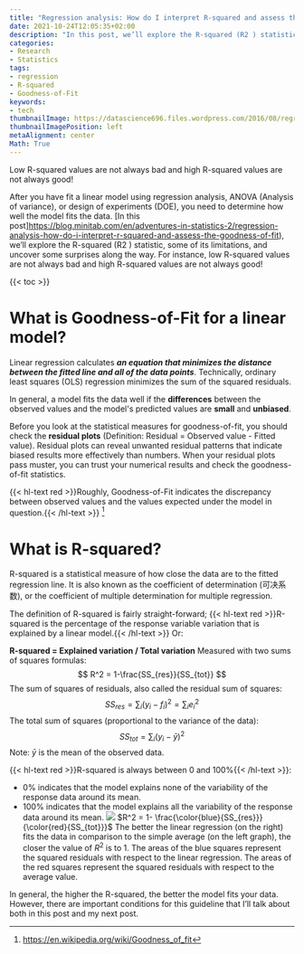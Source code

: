 ```yaml
---
title: "Regression analysis: How do I interpret R-squared and assess the Goodness-of-Fit?"
date: 2021-10-24T12:05:35+02:00
description: "In this post, we’ll explore the R-squared (R2 ) statistic, some of its limitations, and uncover some surprises along the way. For instance, low R-squared values are not always bad and high R-squared values are not always good!"
categories:
- Research
- Statistics
tags:
- regression
- R-squared
- Goodness-of-Fit
keywords:
- tech
thumbnailImage: https://datascience696.files.wordpress.com/2016/08/regressioncurv.png
thumbnailImagePosition: left
metaAlignment: center
Math: True
---
```

Low R-squared values are not always bad and high R-squared values are not always good!
<!--more-->
After you have fit a linear model using regression analysis, ANOVA (Analysis of variance), or design of experiments (DOE), you need to determine how well the model fits the data. [In this post]https://blog.minitab.com/en/adventures-in-statistics-2/regression-analysis-how-do-i-interpret-r-squared-and-assess-the-goodness-of-fit), we’ll explore the R-squared (R2 ) statistic, some of its limitations, and uncover some surprises along the way. For instance, low R-squared values are not always bad and high R-squared values are not always good!
<!--more-->
{{< toc >}}
# What is Goodness-of-Fit for a linear model?

Linear regression calculates ***an equation that minimizes the distance between the fitted line and all of the data points***. Technically, ordinary least squares (OLS) regression minimizes the sum of the squared residuals.

In general, a model fits the data well if the **differences** between the observed values and the model's predicted values are **small** and **unbiased**.

Before you look at the statistical measures for goodness-of-fit, you should check the **residual plots** (Definition: Residual = Observed value - Fitted value). Residual plots can reveal unwanted residual patterns that indicate biased results more effectively than numbers. When your residual plots pass muster, you can trust your numerical results and check the goodness-of-fit statistics.

{{< hl-text red >}}Roughly, Goodness-of-Fit indicates the discrepancy between observed values and the values expected under the model in question.{{< /hl-text >}} [^1]


[^1]: https://en.wikipedia.org/wiki/Goodness_of_fit

# What is R-squared?

R-squared is a statistical measure of how close the data are to the fitted regression line. It is also known as the coefficient of determination (可决系数), or the coefficient of multiple determination for multiple regression.

The definition of R-squared is fairly straight-forward; {{< hl-text red >}}R-squared is the percentage of the response variable variation that is explained by a linear model.{{< /hl-text >}} Or:

**R-squared = Explained variation / Total variation**
Measured with two sums of squares formulas:
$$ R^2 = 1-\frac{SS_{res}}{SS_{tot}} $$
The sum of squares of residuals, also called the residual sum of squares:
$$ SS_{res} = \sum_i (y_i-f_i)^2 = \sum_i e_i^2$$
The total sum of squares (proportional to the variance of the data):
$$ SS_{tot} = \sum_i (y_i-\bar{y})^2$$
Note: $\bar {y}$ is the mean of the observed data.

{{< hl-text red >}}R-squared is always between 0 and 100%{{< /hl-text >}}:
* 0% indicates that the model explains none of the variability of the response data around its mean.
* 100% indicates that the model explains all the variability of the response data around its mean.
![](https://upload.wikimedia.org/wikipedia/commons/thumb/8/86/Coefficient_of_Determination.svg/400px-Coefficient_of_Determination.svg.png)
$R^2 = 1- \frac{\color{blue}{SS_{res}}}{\color{red}{SS_{tot}}}$
The better the linear regression (on the right) fits the data in comparison to the simple average (on the left graph), the closer the value of $R^2$ is to 1. The areas of the blue squares represent the squared residuals with respect to the linear regression. The areas of the red squares represent the squared residuals with respect to the average value.

In general, the higher the R-squared, the better the model fits your data. However, there are important conditions for this guideline that I’ll talk about both in this post and my next post.
